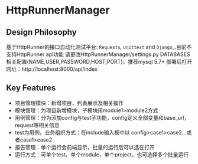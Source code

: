 HttpRunnerManager
=================

Design Philosophy
-----------------

基于HttpRunner的接口自动化测试平台: `Requests`_, `unittest`_ and `Django`_.目前不支持HttpRunner api功能
请更改HttpRunnerManager/settings.py DATABASES相关配置(NAME,USER,PASSWORD,HOST,PORT)，推荐mysql 5.7+
部署后打开网址：http://localhost:8000/api/index

Key Features
------------

- 项目管理模块：新增项目，列表展示及相关操作
- 模块管理：为项目新增模块，子模块用module1>module2方式
- 用例管理：分为添加config与test子功能，config定义全部变量和base_url，request等相关信息
- test为用例，业务组织方式：在include输入框中以 config>case1>case2...或者case1>case2
- 报告管理：单个运行会前端显示，批量的运行后可以选在打开
- 运行方式：可单个test，单个module，单个project，也可选择多个批量运行


